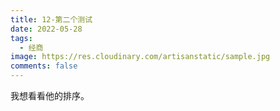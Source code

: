 ```yaml
---
title: 12-第二个测试
date: 2022-05-28
tags:
  - 经商
image: https://res.cloudinary.com/artisanstatic/sample.jpg
comments: false
---
```

我想看看他的排序。